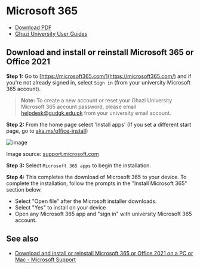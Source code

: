# Microsoft 365

- [Download PDF]()
- [Ghazi University User Guides](https://docs.gudgk.edu.pk/)

## Download and install or reinstall Microsoft 365 or Office 2021

**Step 1:** Go to [https://microsoft365.com/](https://microsoft365.com/) and if you're not already signed in, select `Sign in` (from your university Microsoft 365 account).

> **Note:** To create a new account or reset your Ghazi University Microsoft 365 account password, please email [helpdesk@gudgk.edu.pk](helpdesk@gudgk.edu.pk) from your university email account.

**Step 2:** From the home page select 'Install apps' (If you set a different start page, go to [aka.ms/office-install](https://aka.ms/office-install))

![image](https://support.content.office.net/en-us/media/4d96bcbc-ed1b-41a7-a365-f71a41cab2bb.png)

Image source: [support.microsoft.com](https://support.microsoft.com/en-gb/office/download-and-install-or-reinstall-microsoft-365-or-office-2021-on-a-pc-or-mac-4414eaaf-0478-48be-9c42-23adc4716658)

**Step 3:** Select `Microsoft 365 apps` to begin the installation.

**Step 4:** This completes the download of Microsoft 365 to your device. To complete the installation, follow the prompts in the "Install Microsoft 365" section below.

- Select "Open file" after the Microsoft installer downloads.
- Select "Yes" to install on your device
- Open any Microsoft 365 app and "sign in" with university Microsoft 365 account.

## See also

- [Download and install or reinstall Microsoft 365 or Office 2021 on a PC or Mac - Microsoft Support](https://support.microsoft.com/en-gb/office/download-and-install-or-reinstall-microsoft-365-or-office-2021-on-a-pc-or-mac-4414eaaf-0478-48be-9c42-23adc4716658)